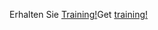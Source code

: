 <span data-ttu-id="66d41-101">Erhalten Sie [Training!](/learn/browse/?products=dynamics-business-central)</span><span class="sxs-lookup"><span data-stu-id="66d41-101">Get [training!](/learn/browse/?products=dynamics-business-central)</span></span>
